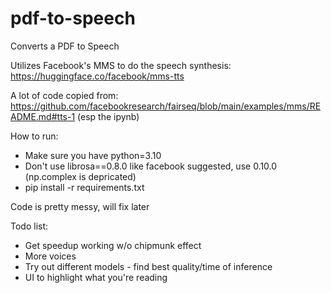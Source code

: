# pdf-to-speech

Converts a PDF to Speech

Utilizes Facebook's MMS to do the speech synthesis: https://huggingface.co/facebook/mms-tts

A lot of code copied from: https://github.com/facebookresearch/fairseq/blob/main/examples/mms/README.md#tts-1 (esp the ipynb)


How to run:
- Make sure you have python=3.10
- Don't use librosa==0.8.0 like facebook suggested, use 0.10.0 (np.complex is depricated)
- pip install -r requirements.txt

Code is pretty messy, will fix later 

Todo list:
- Get speedup working w/o chipmunk effect
- More voices
- Try out different models - find best quality/time of inference
- UI to highlight what you're reading
